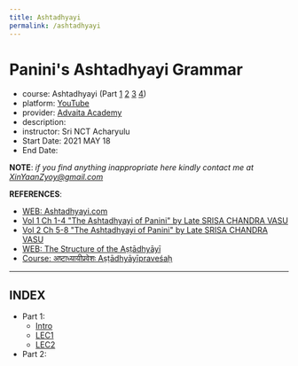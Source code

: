 ```yaml
---
title: Ashtadhyayi
permalink: /ashtadhyayi
---
```


# Panini's Ashtadhyayi Grammar
- course: Ashtadhyayi (Part [1](https://www.youtube.com/watch?v=3f1WKovrtvY&list=PLWjpkY4mU2RDgcakdhrrC8mUIqkaosEDU) [2](https://www.youtube.com/watch?v=jZP2ZBV909E&list=PLWjpkY4mU2RAi2ZAWY7aNKWqmmGhi-zzq) [3](https://www.youtube.com/watch?v=NUHH1bZd9Is&list=PLWjpkY4mU2RBVFmdZM_o6YH7ZSoF8YPoQ) [4](https://www.youtube.com/watch?v=YdcTJmGMNow&list=PLWjpkY4mU2RDbYsnxSd2BYUiPUJf1YWNb))
- platform: [YouTube](https://www.youtube.com/)
- provider: [Advaita Academy](https://www.advaita-academy.org/)
- description:  
- instructor: Sri NCT Acharyulu
- Start Date: 2021 MAY 18
- End Date:

**NOTE**: *if you find anything inappropriate here kindly contact me at XinYaanZyoy@gmail.com*

**REFERENCES**: 
- [WEB: Ashtadhyayi.com](https://ashtadhyayi.com/)
- [Vol 1 Ch 1-4 "The Ashtadhyayi of Panini" by Late SRISA CHANDRA VASU](https://archive.org/details/dli.ernet.285912)
- [Vol 2 Ch 5-8 "The Ashtadhyayi of Panini" by Late SRISA CHANDRA VASU](https://archive.org/details/dli.ernet.285913)
- [WEB: The Structure of the Aṣṭādhyāyī](https://www.learnsanskrit.org/panini/structure/)
- [Course: अष्टाध्यायीप्रवेशः Aṣṭādhyāyīpraveśaḥ](https://www.sanskritfromhome.in/course/ashtadhyayipravesha/)
    
______________

## INDEX
- Part 1: 
    - [Intro](/OCBooks/ashtadhyayi/notes/part1/lec0)
    - [LEC1](/OCBooks/ashtadhyayi/notes/part1/lec1)
    - [LEC2](/OCBooks/ashtadhyayi/notes/part1/lec2)
- Part 2: